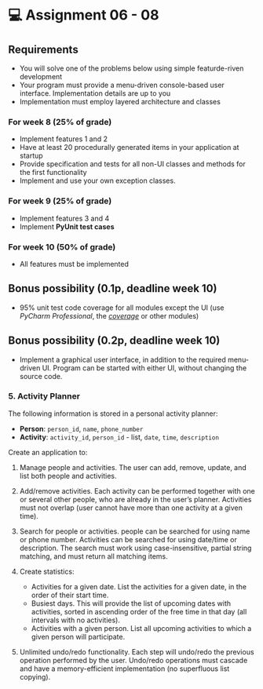 # 💻 Assignment 06 - 08
## Requirements
- You will solve one of the problems below using simple featurde-riven development
- Your program must provide a menu-driven console-based user interface. Implementation details are up to you
- Implementation must employ layered architecture and classes

### For week 8 (25% of grade)
- Implement features 1 and 2
- Have at least 20 procedurally generated items in your application at startup
- Provide specification and tests for all non-UI classes and methods for the first functionality
- Implement and use your own exception classes.

### For week 9 (25% of grade)
- Implement features 3 and 4
- Implement **PyUnit test cases**

### For week 10 (50% of grade)
- All features must be implemented

## Bonus possibility (0.1p, deadline week 10)
- 95% unit test code coverage for all modules except the UI (use *PyCharm Professional*, the *[coverage](https://coverage.readthedocs.io/en/coverage-5.3/)* or other modules)

## Bonus possibility (0.2p, deadline week 10)
- Implement a graphical user interface, in addition to the required menu-driven UI. Program can be started with either UI, without changing the source code.

### 5. Activity Planner
The following information is stored in a personal activity planner:
- **Person**: `person_id`, `name`, `phone_number`
- **Activity**: `activity_id`, `person_id` - list, `date`, `time`, `description`

Create an application to:

1. Manage people and activities. The user can add, remove, update, and list both people and activities.

2. Add/remove activities. Each activity can be performed together with one or several other people, who are already in the user’s planner. Activities must not overlap (user cannot have more than one activity at a given time).

3. Search for people or activities. people can be searched for using name or phone number. Activities can be searched for using date/time or description. The search must work using case-insensitive, partial string matching, and must return all matching items.

4. Create statistics:
    - Activities for a given date. List the activities for a given date, in the order of their start time.
    - Busiest days. This will provide the list of upcoming dates with activities, sorted in ascending order of the free time in that day (all intervals with no activities).
    - Activities with a given person. List all upcoming activities to which a given person will participate.
    
5. Unlimited undo/redo functionality. Each step will undo/redo the previous operation performed by the user. Undo/redo operations must cascade and have a memory-efficient implementation (no superfluous list copying).
